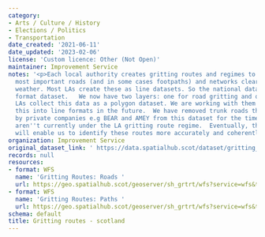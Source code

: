 ```yaml
---
category:
- Arts / Culture / History
- Elections / Politics
- Transportation
date_created: '2021-06-11'
date_updated: '2023-02-06'
license: 'Custom licence: Other (Not Open)'
maintainer: Improvement Service
notes: '<p>Each local authority creates gritting routes and regimes to keep their
  most important roads (and in some cases footpaths) and networks clear come bad winter
  weather. Most LAs create these as line datasets. So the national dataset is a line
  format dataset.   We now have two layers: one for road gritting and one for footpath.  Some
  LAs collect this data as a polygon dataset. We are working with them to convert
  this into line formats in the future.  We have removed trunk roads that are cleared
  by private companies e.g BEAR and AMEY from this dataset for the time being as they
  aren''t currently under the LA gritting route regime.  Eventually, the Street Gazetteer
  will enable us to identify these routes more accurately and coherently.</p>'
organization: Improvement Service
original_dataset_link: ' https://data.spatialhub.scot/dataset/gritting_routes-is'
records: null
resources:
- format: WFS
  name: 'Gritting Routes: Roads '
  url: https://geo.spatialhub.scot/geoserver/sh_grtrt/wfs?service=wfs&typeName=sh_grtrt:pub_grtrt
- format: WFS
  name: 'Gritting Routes: Paths '
  url: https://geo.spatialhub.scot/geoserver/sh_grtrt/wfs?service=wfs&typeName=sh_grtrt:pub_grtrtpth
schema: default
title: Gritting routes - scotland
---
```

